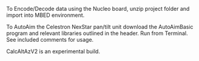 To Encode/Decode data using the Nucleo board, unzip
project folder and import into MBED environment.

To AutoAim the Celestron NexStar pan/tilt unit
download the AutoAimBasic program and relevant libraries
outlined in the header. Run from Terminal.
See included comments for usage.

CalcAltAzV2 is an experimental build.